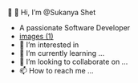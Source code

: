 :link: 👋 Hi, I’m @Sukanya Shet
- A passionate Software Developer
- [images (1)](https://github.com/SukanyanShet/SukanyanShet/assets/152954498/6290b8d5-4d78-4c2f-93b4-6c322cccdce5)
- 👀 I’m interested in 
- 🌱 I’m currently learning ...
- 💞️ I’m looking to collaborate on ...
- 📫 How to reach me ...

<!---
SukanyanShet/SukanyanShet is a ✨ special ✨ repository because its `README.md` (this file) appears on your GitHub profile.
You can click the Preview link to take a look at your changes.
--->
